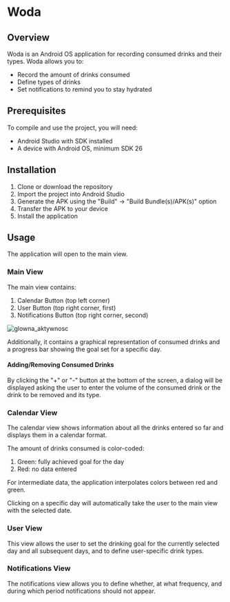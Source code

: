 # Woda

## Overview

Woda is an Android OS application for recording consumed drinks and their types. Woda allows you to:
- Record the amount of drinks consumed
- Define types of drinks
- Set notifications to remind you to stay hydrated

## Prerequisites

To compile and use the project, you will need:
- Android Studio with SDK installed
- A device with Android OS, minimum SDK 26

## Installation

1. Clone or download the repository
2. Import the project into Android Studio
3. Generate the APK using the "Build" -> "Build Bundle(s)/APK(s)" option
4. Transfer the APK to your device
5. Install the application

## Usage

The application will open to the main view.

### Main View

The main view contains:
1. Calendar Button (top left corner)
2. User Button (top right corner, first)
3. Notifications Button (top right corner, second)

![glowna_aktywnosc](https://github.com/KamJer/Woda/assets/104097463/3def9499-4efe-4371-90c0-cf1f350f1b3f)

Additionally, it contains a graphical representation of consumed drinks and a progress bar showing the goal set for a specific day.

#### Adding/Removing Consumed Drinks

By clicking the "+" or "-" button at the bottom of the screen, a dialog will be displayed asking the user to enter the volume of the consumed drink or the drink to be removed and its type.

### Calendar View

The calendar view shows information about all the drinks entered so far and displays them in a calendar format.

The amount of drinks consumed is color-coded:
1. Green: fully achieved goal for the day
2. Red: no data entered

For intermediate data, the application interpolates colors between red and green.

Clicking on a specific day will automatically take the user to the main view with the selected date.

### User View

This view allows the user to set the drinking goal for the currently selected day and all subsequent days, and to define user-specific drink types.

### Notifications View

The notifications view allows you to define whether, at what frequency, and during which period notifications should not appear.
